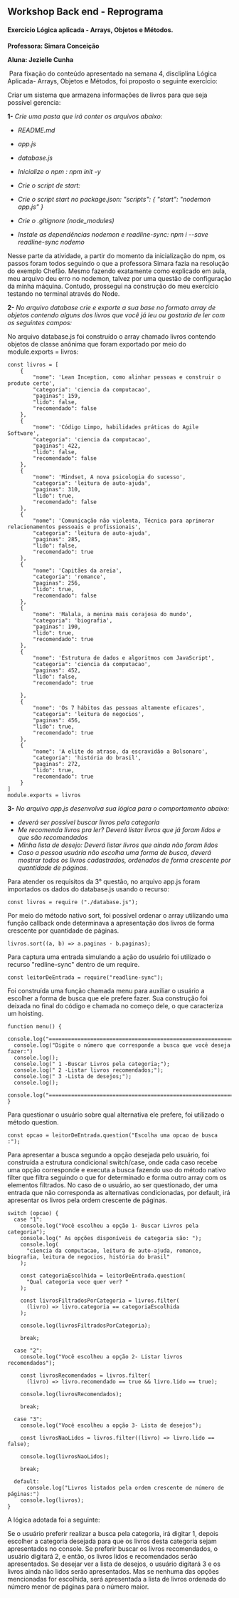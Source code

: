 ## Workshop Back end - Reprograma

#### Exercício Lógica aplicada - Arrays, Objetos e Métodos.

**Professora: Simara Conceição**

**Aluna: Jezielle Cunha**



​	Para fixação do conteúdo apresentado na semana 4, discliplina Lógica Aplicada- Arrays, Objetos e Métodos, foi proposto o seguinte exercício: 

Criar um sistema que armazena informações de livros para que seja possível gerencia:

**1-** _Crie uma pasta que irá conter os arquivos abaixo:_

- _README.md_

- _app.js_

- _database.js_

- _Inicialize o npm :  npm init -y_

- _Crie o script de start:_

- _Crie o script start no package.json: "scripts": { "start": "nodemon app.js" }_

- _Crie o .gitignore (node_modules)_

- _Instale as dependências nodemon e readline-sync: npm i --save readline-sync nodemo_

  

Nesse parte da atividade, a partir do momento da inicialização do npm, os passos foram todos seguindo o que a professora Simara fazia na resolução do exemplo Chefão. Mesmo fazendo exatamente como explicado em aula, meu arquivo deu erro no nodemon, talvez por uma questão de configuração da minha máquina. Contudo, prossegui na construção do meu exercício testando no terminal através do Node.



**2-** _No arquivo database crie e exporte a sua base no formato array de  objetos contendo alguns dos livros que você já leu ou gostaria de ler  com os seguintes campos:_

No arquivo database.js foi construído o array chamado livros  contendo objetos de classe anônima que foram exportado por meio do module.exports = livros:

````
const livros = [
    {
        "nome": 'Lean Inception, como alinhar pessoas e construir o produto certo',
        "categoria": 'ciencia da computacao',
        "paginas": 159,
        "lido": false,
        "recomendado": false
    },
    {
        "nome": 'Código Limpo, habilidades práticas do Agile Software',
        "categoria": 'ciencia da computacao',
        "paginas": 422,
        "lido": false,
        "recomendado": false
    },
    {
        "nome": 'Mindset, A nova psicologia do sucesso',
        "categoria": 'leitura de auto-ajuda',
        "paginas": 310,
        "lido": true,
        "recomendado": false
    },
    {
        "nome": 'Comunicação não violenta, Técnica para aprimorar relacionamentos pessoais e profissionais',
        "categoria": 'leitura de auto-ajuda',
        "paginas": 285,
        "lido": false,
        "recomendado": true
    },
    {
        "nome": 'Capitães da areia',
        "categoria": 'romance',
        "paginas": 256,
        "lido": true,
        "recomendado": false
    },
    {
        "nome": 'Malala, a menina mais corajosa do mundo',
        "categoria": 'biografia',
        "paginas": 190,
        "lido": true,
        "recomendado": true
    },
    {
        "nome": 'Estrutura de dados e algoritmos com JavaScript',
        "categoria": 'ciencia da computacao',
        "paginas": 452,
        "lido": false,
        "recomendado": true

    },
    {
        "nome": 'Os 7 hábitos das pessoas altamente eficazes',
        "categoria": 'leitura de negocios',
        "paginas": 456,
        "lido": true,
        "recomendado": true
    },
    {
        "nome": 'A elite do atraso, da escravidão a Bolsonaro',
        "categoria": 'história do brasil',
        "paginas": 272,
        "lido": true,
        "recomendado": true 
    }
]
module.exports = livros
````



**3-** _No arquivo app.js desenvolva sua lógica para o comportamento abaixo:_

- _deverá ser possível buscar livros pela categoria_
- _Me recomenda livros pra ler? Deverá listar livros que já foram lidos e que são recomendados_
- _Minha lista de desejo: Deverá listar livros que ainda não foram lidos_
- _Caso a pessoa usuária não escolha uma forma de busca, deverá mostrar  todos os livros cadastrados, ordenados de forma crescente por quantidade de páginas._

Para atender os requisitos da 3° questão, no arquivo app.js foram importados os dados do database.js usando o recurso:

````
const livros = require ("./database.js");
````

Por meio do método nativo sort, foi possível ordenar o array utilizando uma função callback onde determinava a apresentação dos livros de forma crescente por quantidade de páginas.

````
livros.sort((a, b) => a.paginas - b.paginas);
````

Para captura uma entrada simulando a ação do usuário foi utilizado o recurso "redline-sync" dentro de um require.

````
const leitorDeEntrada = require("readline-sync");
````

Foi construída uma função chamada menu para auxiliar o usuário a escolher a forma de busca que ele prefere fazer. Sua construção foi deixada no final do código e chamada no começo dele, o que caracteriza um hoisting.

````
function menu() {
  console.log("==============================================================");
  console.log("Digite o número que corresponde a busca que você deseja fazer:")
  console.log();
  console.log(" 1 -Buscar Livros pela categoria;");
  console.log(" 2 -Listar livros recomendados;");
  console.log(" 3 -Lista de desejos;");
  console.log();
  console.log("==============================================================");
}
````

Para questionar o usuário sobre qual alternativa ele prefere, foi utilizado o método question.

````
const opcao = leitorDeEntrada.question("Escolha uma opcao de busca :");
````

Para apresentar a busca segundo a opção desejada pelo usuário, foi construída a estrutura condicional switch/case, onde cada caso recebe uma opção corresponde e executa a busca fazendo uso do método nativo filter que filtra seguindo o que for determinado e forma outro array com os elementos filtrados. No caso de o usuário, ao ser questionado, der uma entrada que não corresponda as alternativas condicionadas, por default, irá apresentar os livros pela ordem crescente de páginas. 

````
switch (opcao) {
  case "1":
    console.log("Você escolheu a opção 1- Buscar Livros pela categoria");
    console.log(" As opções disponíveis de categoria são: ");
    console.log(
      "ciencia da computacao, leitura de auto-ajuda, romance, biografia, leitura de negocios, história do brasil"
    );

    const categoriaEscolhida = leitorDeEntrada.question(
      "Qual categoria voce quer ver? "
    );

    const livrosFiltradosPorCategoria = livros.filter(
      (livro) => livro.categoria == categoriaEscolhida
    );

    console.log(livrosFiltradosPorCategoria);

    break;

  case "2":
    console.log("Você escolheu a opção 2- Listar livros recomendados");

    const livrosRecomendados = livros.filter(
      (livro) => livro.recomendado == true && livro.lido == true);

    console.log(livrosRecomendados);

    break;

  case "3":
    console.log("Você escolheu a opção 3- Lista de desejos");

    const livrosNaoLidos = livros.filter((livro) => livro.lido == false);
    
    console.log(livrosNaoLidos);

    break;

  default:
      console.log("Livros listados pela ordem crescente de número de páginas:")
    console.log(livros);
}
````

 A lógica adotada foi a seguinte: 

Se o usuário preferir realizar a busca pela categoria, irá digitar 1, depois escolher a categoria desejada para que os livros desta categoria sejam apresentados no console. Se preferir buscar os livros recomendados, o usuário digitará 2, e então, os livros lidos e recomendados serão apresentados. Se desejar ver a lista de desejos, o usuário digitará 3 e os livros ainda não lidos serão apresentados. Mas se nenhuma das opções mencionadas  for escolhida, será apresentada a lista de livros ordenada do número menor de páginas para o número maior.